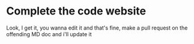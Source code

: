 # Complete the code website
Look, I get it, you wanna edit it and that's fine, make a pull request on the offending MD doc and i'll update it
